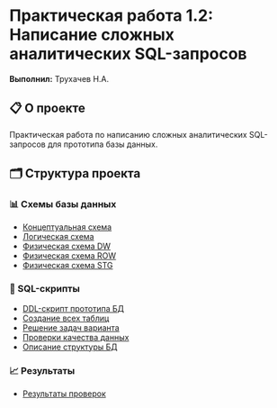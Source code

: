 # Практическая работа 1.2: Написание сложных аналитических SQL-запросов

**Выполнил:** Трухачев Н.А.

## 📋 О проекте
Практическая работа по написанию сложных аналитических SQL-запросов для прототипа базы данных.

## 🗂️ Структура проекта

### 📊 Схемы базы данных
- [Концептуальная схема](concept.png)
- [Логическая схема](logical.png)
- [Физическая схема DW](dw.png)
- [Физическая схема ROW](row.png)
- [Физическая схема STG](stg.png)

### 📝 SQL-скрипты
- [DDL-скрипт прототипа БД](Databases/)
- [Создание всех таблиц](create_tables.sql)
- [Решение задач варианта](variant_30_tasks.sql)
- [Проверки качества данных](data_quality.sql)
- [Описание структуры БД](documentation.sql)

### 📈 Результаты
- [Результаты проверок](variant_30_results.xlsx)
